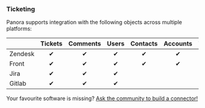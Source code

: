 ### Ticketing

Panora supports integration with the following objects across multiple platforms:

|         | Tickets | Comments | Users | Contacts | Accounts | Tags | Teams | Collections |
| ------- | :-----: | :------: | :---: | :------: | :------: | :--: | :---: | :---------: |
| Zendesk |    ✔    |    ✔     |   ✔   |    ✔     |    ✔     |  ✔   |   ✔   |             |
| Front   |    ✔    |    ✔     |   ✔   |    ✔     |    ✔     |  ✔   |   ✔   |             |
| Jira    |    ✔    |    ✔     |   ✔   |          |          |  ✔   |   ✔   |      ✔      |
| Gitlab  |    ✔    |    ✔     |   ✔   |          |          |      |       |      ✔      |

Your favourite software is missing? [Ask the community to build a connector!](https://github.com/panoratech/Panora/issues/new)
